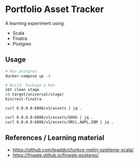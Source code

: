 # Portfolio Asset Tracker
A learning experiment using:

* Scala
* Finatra
* Postgres

## Usage

```bash
# Run postgres
docker-compose up -d

# Build, Package & Run
sbt clean stage
cd target/universal/stage/
bin/rest-finatra
```

```bash
curl 0.0.0.0:8888/v1/assets | jq .

curl 0.0.0.0:8888/v1/assets/GOOG | jq .
curl 0.0.0.0:8888/v1/assets/ORCL,AAPL,IBM | jq .
```

## References / Learning material

* https://github.com/teaddict/turkce-metin-ozetleme-scala/
* https://finagle.github.io/finagle-postgres/
